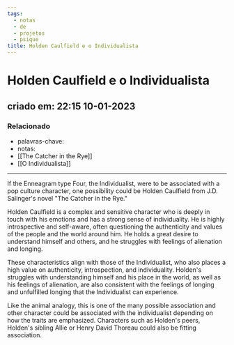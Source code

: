 ```yaml
---
tags:
  - notas
  - de
  - projetos
  - psique
title: Holden Caulfield e o Individualista
---
```

# Holden Caulfield e o Individualista
## criado em: 22:15 10-01-2023

### Relacionado
- palavras-chave:
- notas: 
- [[The Catcher in the Rye]]
- [[O Individualista]]
---
If the Enneagram type Four, the Individualist, were to be associated with a pop culture character, one possibility could be Holden Caulfield from J.D. Salinger's novel "The Catcher in the Rye."

Holden Caulfield is a complex and sensitive character who is deeply in touch with his emotions and has a strong sense of individuality. He is highly introspective and self-aware, often questioning the authenticity and values of the people and the world around him. He holds a great desire to understand himself and others, and he struggles with feelings of alienation and longing.

These characteristics align with those of the Individualist, who also places a high value on authenticity, introspection, and individuality. Holden's struggles with understanding himself and his place in the world, as well as his feelings of alienation, are also consistent with the feelings of longing and unfulfilled longing that the Individualist can experience.

Like the animal analogy, this is one of the many possible association and other character could be associated with the individualist depending on how the traits are emphasized. Characters such as Holden's peers, Holden's sibling Allie or Henry David Thoreau could also be fitting association.